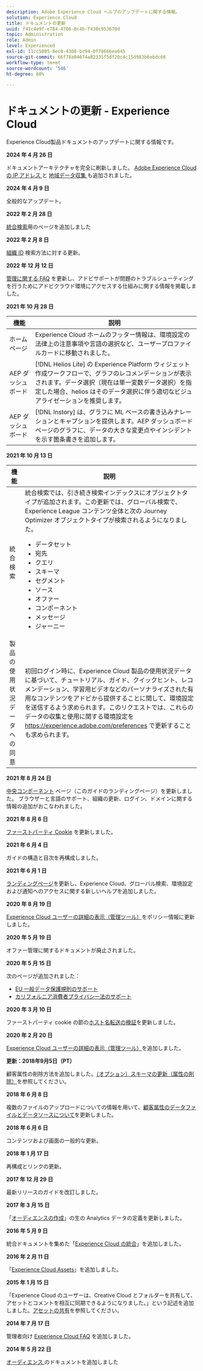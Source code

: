 ```yaml
---
description: Adobe Experience Cloud ヘルプのアップデートに関する情報。
solution: Experience Cloud
title: ドキュメントの更新
uuid: f41c4e9f-e784-4706-8c4b-f430c953670d
topic: Administration
role: Admin
level: Experienced
exl-id: 11cc5005-8ec0-4308-bc94-0f78666ea645
source-git-commit: 66f78a04674a82335f5df20c4c15d983b6ebdc66
workflow-type: tm+mt
source-wordcount: '546'
ht-degree: 80%

---
```


# ドキュメントの更新 - Experience Cloud

Experience Cloud製品ドキュメントのアップデートに関する情報です。

**2024 年 4 月 26 日**

ドキュメントアーキテクチャを完全に刷新しました。 [Adobe Experience Cloudの IP アドレス ](../data-collection/ip-addresses.md) と [ 地域データ収集 ](../data-collection/rdc.md) も追加されました。

**2024 年 4 月 9 日**

全般的なアップデート。

**2022 年 2 月 28 日**

[統合検索](../features/search.md)用のページを追加しました

**2022 年 2 月 8 日**

[組織 ID](../administration/organizations.md) 検索方法に対する更新。

**2022 年 12 月 12 日**

[管理に関する FAQ](faq.md) を更新し、アドビサポートが問題のトラブルシューティングを行うためにアドビクラウド環境にアクセスする仕組みに関する情報を掲載しました。

**2021 年 10 月 28 日**

| 機能 | 説明 |
| ------- | ------- |
| ホームページ | Experience Cloud ホームのフッター情報は、環境設定の法律上の注意事項や言語の選択など、ユーザープロファイルカードに移動されました。 |
| AEP ダッシュボード | [!DNL Helios Lite] の Experience Platform ウィジェット作成ワークフローで、グラフのレコメンデーションが表示されます。データ選択（現在は単一変数データ選択）を指定した場合、helios はそのデータ選択に伴う適切なビジュアライゼーションを推奨します。 |
| AEP ダッシュボード | [!DNL Instory] は、グラフに ML ベースの書き込みナレーションとキャプションを提供します。AEP ダッシュボードページのグラフに、データの大きな変更点やインシデントを示す箇条書きを追加します。 |

**2021 年 10 月 13 日**

| 機能 | 説明 |
| ------- | ------- |
| 統合検索 | 統合検索では、引き続き検索インデックスにオブジェクトタイプが追加されます。この更新では、グローバル検索で、Experience League コンテンツ全体と次の Journey Optimizer オブジェクトタイプが検索されるようになりました。 <ul><li>データセット</li><li>宛先</li><li>クエリ</li><li>スキーマ</li><li>セグメント</li><li>ソース</li><li>オファー</li><li>コンポーネント</li><li>メッセージ</li><li>ジャーニー</li></ul> |
| 製品の使用状況データへの同意 | 初回ログイン時に、Experience Cloud 製品の使用状況データに基づいて、チュートリアル、ガイド、クイックヒント、レコメンデーション、学習用ビデオなどのパーソナライズされた有用なコンテンツをアドビから提供することに関して、環境設定を送信するよう求められます。このリクエストでは、これらのデータの収集と使用に関する環境設定を <https://experience.adobe.com/preferences> で更新することも求められます。 |

**2021 年 8 月 24 日**

[中央コンポーネント](../experience-cloud.md) ページ（このガイドのランディングページ）を更新しました。 ブラウザーと言語のサポート、組織の更新、ログイン、ドメインに関する情報の追加がおこなわれました。

**2021 年 8 月 6 日**

[ファーストパーティ Cookie](../data-collection/adobe-managed-cert.md) を更新しました。

**2021 年 6 月 4 日**

ガイドの構造と目次を再構成しました。

**2021 年 6 月 1 日**

[ランディングページ](../experience-cloud.md)を更新し、Experience Cloud、グローバル検索、環境設定および通知へのアクセスに関する新しいヘルプを追加しました。

**2020 年 8 月 19 日**

[Experience Cloud ユーザーの詳細の表示（管理ツール）](../administration/admin-tool-experience-cloud.md)をポリシー情報に更新しました。

**2020 年 5 月 19 日**

オファー管理に関するドキュメントが廃止されました。

**2020 年 5 月 15 日**

次のページが追加されました：

* [EU 一般データ保護規則のサポート](../services/customer-attributes/gdpr.md)
* [カリフォルニア消費者プライバシー法のサポート](../services/customer-attributes/ccpa.md)

**2020 年 3 月 10 日**

ファーストパーティ cookie の節の[ホスト名転送の検証](../data-collection/adobe-managed-cert.md)を更新しました。

**2020 年 2 月 20 日**

[Experience Cloud ユーザーの詳細の表示（管理ツール）](../administration/admin-tool-experience-cloud.md)を追加しました。

**更新：2018年9月5日（PT）**

顧客属性の削除方法を追加しました。[（オプション）スキーマの更新（属性の削除）](../services/customer-attributes/t-crs-usecase.md)を参照してください。

**2018 年 6 月 8 日**

複数のファイルのアップロードについての情報を用いて、[顧客属性のデータファイルとデータソースについて](../services/customer-attributes/crs-data-file.md)を更新しました。

**2018 年 6 月 6 日**

コンテンツおよび画面の一般的な更新。

**2018 年 1 月 17 日**

再構成とリンクの更新。

**2017 年 12 月 29 日**

最新リリースのガイドを改訂しました。

**2017 年 3 月 15 日**

「[オーディエンスの作成](../services/audiences/create.md)」の生の Analytics データの定義を更新しました。

**2016 年 5 月 9 日**

統合ドキュメントを集めた「[Experience Cloud の統合](../administration/integrations.md)」を追加しました。

**2016 年 2 月 11 日**

「[Experience Cloud Assets](../services/assets/experience-cloud-assets.md)」を追加しました。

**2015 年 1 月 15 日**

「Experience Cloud のユーザーは、Creative Cloud とフォルダーを共有して、アセットとコメントを相互に同期できるようになりました。」という記述を追加しました。[アセットの共有](../services/assets/creative-cloud.md)を参照してください。

**2014 年 7 月 17 日**

管理者向け [Experience Cloud FAQ](faq.md) を追加しました。

**2014 年 5 月 22 日**

[ オーディエンス ](../services/audiences/overview.md) のドキュメントを追加しました
